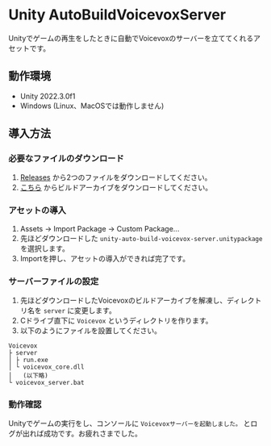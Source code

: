 # Unity AutoBuildVoicevoxServer

Unityでゲームの再生をしたときに自動でVoicevoxのサーバーを立ててくれるアセットです。

## 動作環境

- Unity 2022.3.0f1
- Windows (Linux、MacOSでは動作しません)

## 導入方法

### 必要なファイルのダウンロード

1. [Releases](https://github.com/suzuuuuu09/unity-auto-build-voicevox-server/releases) から2つのファイルをダウンロードしてください。
2. [こちら](https://github.com/VOICEVOX/voicevox_engine/tags) からビルドアーカイブをダウンロードしてください。

### アセットの導入

1. Assets -> Import Package -> Custom Package...
2. 先ほどダウンロードした `unity-auto-build-voicevox-server.unitypackage` を選択します。
3. Importを押し、アセットの導入ができれば完了です。

### サーバーファイルの設定

1. 先ほどダウンロードしたVoicevoxのビルドアーカイブを解凍し、ディレクトリ名を `server` に変更します。
2. Cドライブ直下に `Voicevox` というディレクトリを作ります。
3. 以下のようにファイルを設置してください。

```
Voicevox
├ server
│ ├ run.exe
│ └ voicevox_core.dll
│   (以下略)
└ voicevox_server.bat
```

### 動作確認

Unityでゲームの実行をし、コンソールに `Voicevoxサーバーを起動しました。` とログが出れば成功です。お疲れさまでした。